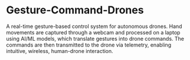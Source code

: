 # Gesture-Command-Drones
A real-time gesture-based control system for autonomous drones. Hand movements are captured through a webcam and processed on a laptop using AI/ML models, which translate gestures into drone commands. The commands are then transmitted to the drone via telemetry, enabling intuitive, wireless, human-drone interaction. 
